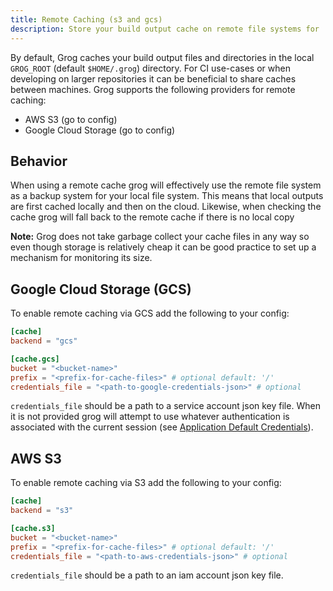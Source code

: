```yaml
---
title: Remote Caching (s3 and gcs)
description: Store your build output cache on remote file systems for
---
```


By default, Grog caches your build output files and directories in the local `GROG_ROOT` (default `$HOME/.grog`) directory.
For CI use-cases or when developing on larger repositories it can be beneficial to share caches between machines.
Grog supports the following providers for remote caching:

- AWS S3 (go to config)
- Google Cloud Storage (go to config)

## Behavior

When using a remote cache grog will effectively use the remote file system as a backup system for your local file system.
This means that local outputs are first cached locally and then on the cloud.
Likewise, when checking the cache grog will fall back to the remote cache if there is no local copy

**Note:** Grog does not take garbage collect your cache files in any way so even though storage is relatively cheap it can be good practice to set up a mechanism for monitoring its size.

## Google Cloud Storage (GCS)

To enable remote caching via GCS add the following to your config:

```toml
[cache]
backend = "gcs"

[cache.gcs]
bucket = "<bucket-name>"
prefix = "<prefix-for-cache-files>" # optional default: '/'
credentials_file = "<path-to-google-credentials-json>" # optional
```

`credentials_file` should be a path to a service account json key file.
When it is not provided grog will attempt to use whatever authentication is associated with the current session (see [Application Default Credentials](https://cloud.google.com/docs/authentication/application-default-credentials)).

## AWS S3

To enable remote caching via S3 add the following to your config:

```toml
[cache]
backend = "s3"

[cache.s3]
bucket = "<bucket-name>"
prefix = "<prefix-for-cache-files>" # optional default: '/'
credentials_file = "<path-to-aws-credentials-json>" # optional
```

`credentials_file` should be a path to an iam account json key file.
